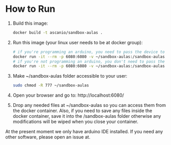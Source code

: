 # How to Run

1. Build this image:

    ```bash
    docker build -t ascanio/sandbox-aulas .
    ```

2. Run this image (your linux user needs to be at docker group):
    ```bash
    # if you're programming an arduino, you need to pass the device to the container
    docker run -it --rm -p 6080:6080 -v ~/sandbox-aulas:/sandbox-aulas --ulimit nofile=65536:65536 --device /dev/ttyUSB0:/dev/ttyUSB0 dunhill/sandbox
    # if you're not programming an arduino, you don't need to pass the device to the container
    docker run -it --rm -p 6080:6080 -v ~/sandbox-aulas:/sandbox-aulas --ulimit nofile=65536:65536 dunhill/sandbox
    ```

3. Make ~/sandbox-aulas folder accessible to your user:
    ```bash
    sudo chmod -R 777 ~/sandbox-aulas
    ```

3. Open your browser and go to: http://localhost:6080/

4. Drop any needed files at ~/sandbox-aulas so you can access them from the docker container. Also, if you need to save any files inside the docker container, save it into the /sandbox-aulas folder otherwise any modifications will be wiped when you close your container.

At the present moment we only have arduino IDE installed. If you need any other software, please open an issue at.
